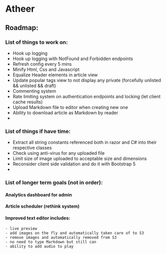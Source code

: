 # Atheer
## Roadmap:
### List of things to work on:
- Hook up logging
- Hook up logging with NotFound and Forbidden endpoints
- Refresh config every 5 mins
- Minify Html, Css and Javascript
- Equalize Header elements in article view
- Update popular tags view to not display any private (forcefully unlisted && unlisted && draft)
- Commenting system
- Rate limiting system on authentication endpoints and locking (let client cache results)
- Upload Markdown file to editor when creating new one
- Ability to download article as Markdown by reader
- 

### List of things if have time:
- Extract all string constants referenced both in razor and C# into their respective classes
- Check using anti-virus for any uploaded file
- Limit size of image uploaded to acceptable size and dimensions
- Reconsider client side validation and do it with Bootstrap 5
-

### List of longer term goals (not in order):

#### Analytics dashboard for admin
#### Article scheduler (rethink system)
#### Improved text editor includes:
    - live preview
    - add images on the fly and automatically taken care of to S3
    - remove images and automatically removed from S3
    - no need to type Markdown but still can
    - ability to add audio to play
